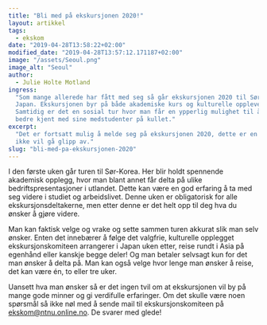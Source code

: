 ```yaml
---
title: "Bli med på ekskursjonen 2020!"
layout: artikkel
tags:
  - ekskom
date: "2019-04-28T13:58:22+02:00"
modified_date: "2019-04-28T13:57:12.171187+02:00"
image: "/assets/Seoul.png"
image_alt: "Seoul"
author:
  - Julie Holte Motland
ingress:
  "Som mange allerede har fått med seg så går ekskursjonen 2020 til Sør-Korea og
  Japan. Ekskursjonen byr på både akademiske kurs og kulturelle opplevelser.
  Samtidig er det en sosial tur hvor man får en ypperlig mulighet til å bli
  bedre kjent med sine medstudenter på kullet."
excerpt:
  "Det er fortsatt mulig å melde seg på ekskursjonen 2020, dette er en tur du
  ikke vil gå glipp av."
slug: "bli-med-pa-ekskursjonen-2020"
---
```


I den første uken går turen til Sør-Korea. Her blir holdt spennende akademisk
opplegg, hvor man blant annet får delta på ulike bedriftspresentasjoner i
utlandet. Dette kan være en god erfaring å ta med seg videre i studiet og
arbeidslivet. Denne uken er obligatorisk for alle ekskursjonsdeltakerne, men
etter denne er det helt opp til deg hva du ønsker å gjøre videre.

Man kan faktisk velge og vrake og sette sammen turen akkurat slik man selv
ønsker. Enten det innebærer å følge det valgfrie, kulturelle opplegget
ekskursjonskomiteen arrangerer i Japan uken etter, reise rundt i Asia på
egenhånd eller kanskje begge deler! Og man betaler selvsagt kun for det man
ønsker å delta på. Man kan også velge hvor lenge man ønsker å reise, det kan
være én, to eller tre uker.

Uansett hva man ønsker så er det ingen tvil om at ekskursjonen vil by på mange
gode minner og gi verdifulle erfaringer. Om det skulle være noen spørsmål så
ikke nøl med å sende mail til ekskursjonskomiteen på ekskom@ntnu.online.no. De
svarer med glede!
